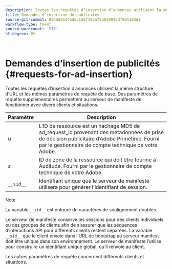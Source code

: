 ```yaml
---
description: Toutes les requêtes d’insertion d’annonces utilisent la même structure d’URL et les mêmes paramètres de requête de base. Des paramètres de requête supplémentaires permettent au serveur de manifeste de fonctionner avec divers clients et situations.
title: Demandes d’insertion de publicités
source-git-commit: 89bdda1d4bd5c126f19ba75a819942df901183d1
workflow-type: tm+mt
source-wordcount: '215'
ht-degree: 0%

---
```



# Demandes d’insertion de publicités {#requests-for-ad-insertion}

Toutes les requêtes d’insertion d’annonces utilisent la même structure d’URL et les mêmes paramètres de requête de base. Des paramètres de requête supplémentaires permettent au serveur de manifeste de fonctionner avec divers clients et situations.

| Paramètre | Description |
|--- |--- |
| u | L’ID de ressource est un hachage MD5 de ad_request_id provenant des métadonnées de prise de décision publicitaire d’Adobe Primetime. Fourni par le gestionnaire de compte technique de votre Adobe. |
| z | ID de zone de la ressource qui doit être fournie à Auditude. Fourni par le gestionnaire de compte technique de votre Adobe. |
| `__sid__` | Identifiant unique que le serveur de manifeste utilisera pour générer l’identifiant de session. |

>[!NOTE]
>
>La variable `__sid__` est entouré de caractères de soulignement doubles.

Le serveur de manifeste conserve les sessions pour des clients individuels ou des groupes de clients afin de s’assurer que les séquences d’interactions API pour différents clients restent séparées. La variable `__sid__` que le client envoie dans l’URL de bootstrap au serveur manifest doit être unique dans son environnement. Le serveur de manifeste l’utilise pour construire un identifiant unique global, qu’il renvoie au client.

Les autres paramètres de requête concernent différents clients et situations.